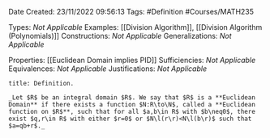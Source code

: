 <div class="topSpace"></div>

Date Created: 23/11/2022 09:56:13
Tags: #Definition #Courses/MATH235

Types: _Not Applicable_
Examples: [[Division Algorithm]], [[Division Algorithm (Polynomials)]]
Constructions: _Not Applicable_
Generalizations: _Not Applicable_

Properties: [[Euclidean Domain implies PID]]
Sufficiencies: _Not Applicable_
Equivalences: _Not Applicable_
Justifications: _Not Applicable_

``` ad-Definition
title: Definition.

_Let $R$ be an integral domain $R$. We say that $R$ is a **Euclidean Domain** if there exists a function $N:R\to\N$, called a **Euclidean function on $R$**, such that for all $a,b\in R$ with $b\neq0$, there exist $q,r\in R$ with either $r=0$ or $N\l(r\r)<N\l(b\r)$ such that $a=qb+r$._

```
